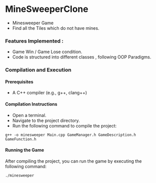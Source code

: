 # MineSweeperClone

- Minesweeper Game
- Find all the Tiles which do not have mines.

### Features Implemented :
 - Game Win / Game Lose condition.
 - Code is structured into different classes , following OOP Paradigms.
 

### Compilation and Execution
 #### Prerequisites
  - A C++ compiler (e.g., g++, clang++)

 #### Compilation Instructions
  - Open a terminal.
  - Navigate to the project directory.
  - Run the following command to compile the project:
  
  ``` g++ -o minesweeper Main.cpp GameManager.h GameDescription.h GameFunction.h ```

 #### Running the Game
After compiling the project, you can run the game by executing the following command:

  ``` ./minesweeper ```
